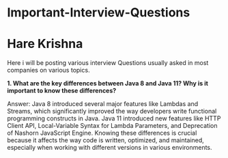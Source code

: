 # Important-Interview-Questions
# Hare Krishna 

Here i will be posting various interview Questions usually asked in most companies on various topics.

<b>1. What are the key differences between Java 8 and Java 11? Why is it important to know these differences?</b>

Answer: Java 8 introduced several major features like Lambdas and Streams, which significantly improved the way developers write functional programming constructs in Java. Java 11 introduced new features like HTTP Client API, Local-Variable Syntax for Lambda Parameters, and Deprecation of Nashorn JavaScript Engine. Knowing these differences is crucial because it affects the way code is written, optimized, and maintained, especially when working with different versions in various environments.
